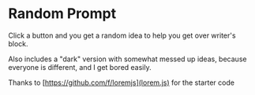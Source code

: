 <h1>Random Prompt</h1>

Click a button and you get a random idea to help you get over writer's block. 

Also includes a "dark" version with somewhat messed up ideas, because everyone is different, and I get bored easily. 

Thanks to [https://github.com/f/loremjs](lorem.js) for the starter code
